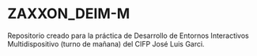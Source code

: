 # ZAXXON_DEIM-M
Repositorio creado para la práctica de Desarrollo de Entornos Interactivos Multidispositivo (turno de mañana) del CIFP José Luis Garci.

